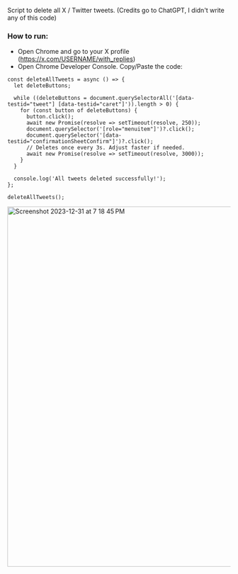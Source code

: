 Script to delete all X / Twitter tweets. (Credits go to ChatGPT, I didn't write any of this code)

### How to run:
- Open Chrome and go to your X profile (https://x.com/USERNAME/with_replies)
- Open Chrome Developer Console. Copy/Paste the code:

```
const deleteAllTweets = async () => {
  let deleteButtons;

  while ((deleteButtons = document.querySelectorAll('[data-testid="tweet"] [data-testid="caret"]')).length > 0) {
    for (const button of deleteButtons) {
      button.click();
      await new Promise(resolve => setTimeout(resolve, 250));
      document.querySelector('[role="menuitem"]')?.click();
      document.querySelector('[data-testid="confirmationSheetConfirm"]')?.click();
      // Deletes once every 3s. Adjust faster if needed.
      await new Promise(resolve => setTimeout(resolve, 3000));
    }
  }

  console.log('All tweets deleted successfully!');
};

deleteAllTweets();
```
<img width="813" alt="Screenshot 2023-12-31 at 7 18 45 PM" src="https://github.com/techleadhd/XDelete/assets/61847557/473165c5-9b7c-4065-98fd-5856fcbfb3a8">
